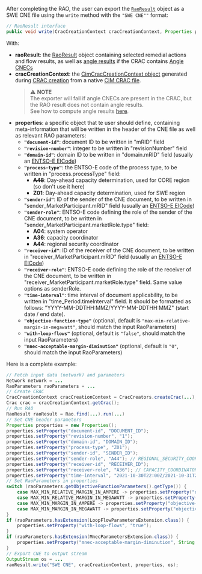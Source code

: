 After completing the RAO, the user can export the [`RaoResult`](/output-data/rao-result.md) object as a SWE CNE file using the `write` method with the `"SWE CNE""` format:

~~~java
// RaoResult interface
public void write(CracCreationContext cracCreationContext, Properties properties, OutputStream outputStream)
~~~


With:
- **raoResult**: the [RaoResult](/output-data/rao-result.md) object containing selected remedial actions and flow
  results, as well as [angle results](/castor/monitoring/angle-monitoring.md) if the CRAC contains [Angle CNECs](/input-data/crac/json.md#angle-cnecs)
- **cracCreationContext**: the [CimCracCreationContext object](/input-data/crac/creation-context.md#cim-implementation) generated during
  [CRAC creation](/input-data/crac/import.md) from a native [CIM CRAC file](/input-data/crac/cim.md).
  > ⚠️  **NOTE**  
  > The exporter will fail if angle CNECs are present in the CRAC, but the RAO result does not contain angle results.  
  > See how to compute angle results [here](/castor/monitoring/angle-monitoring/algorithm.md).
- **properties**: a specific object that te user should define, containing meta-information that will be written
  in the header of the CNE file as well as relevant RAO parameters:
  - **`"document-id"`**: document ID to be written in "mRID" field
  - **`"revision-number"`**: integer to be written in "revisionNumber" field
  - **`"domain-id"`**: domain ID to be written in "domain.mRID" field (usually an [ENTSO-E EICode](https://www.entsoe.eu/data/energy-identification-codes-eic/))
  - **`"process-type"`**: the ENTSO-E code of the process type, to be written in "process.processType" field:
    - ~~**A48**~~: Day-ahead capacity determination, used for CORE region (so don't use it here)
    - **Z01**: Day-ahead capacity determination, used for SWE region
  - **`"sender-id"`**: ID of the sender of the CNE document, to be written in "sender_MarketParticipant.mRID" field
    (usually an [ENTSO-E EICode](https://www.entsoe.eu/data/energy-identification-codes-eic/))
  - **`"sender-role"`**: ENTSO-E code defining the role of the sender of the CNE document, to be written in
    "sender_MarketParticipant.marketRole.type" field:
    - **A04**: system operator
    - **A36**: capacity coordinator
    - **A44**: regional security coordinator
  - **`"receiver-id"`**: ID of the receiver of the CNE document, to be written in "receiver_MarketParticipant.mRID" field
    (usually an [ENTSO-E EICode](https://www.entsoe.eu/data/energy-identification-codes-eic/))
  - **`"receiver-role"`**: ENTSO-E code defining the role of the receiver of the CNE document, to be written in
    "receiver_MarketParticipant.marketRole.type" field. Same value options as senderRole.
  - **`"time-interval"`**: time interval of document applicability, to be written in "time_Period.timeInterval" field. It should
    be formatted as follows: "YYYY-MM-DDTHH:MMZ/YYYY-MM-DDTHH:MMZ" (start date / end date).
  - **`"objective-function-type"`** (optional, default is `"max-min-relative-margin-in-megawatt"`, should match the input RaoParameters)
  - **`"with-loop-flows"`** (optional, default is `"false"`, should match the input RaoParameters)
  - **`"mnec-acceptable-margin-diminution"`** (optional, default is `"0"`, should match the input RaoParameters)

Here is a complete example:

~~~java
// Fetch input data (network) and parameters
Network network = ...
RaoParameters raoParameters = ...
// Create CRAC
CracCreationContext cracCreationContext = CracCreators.createCrac(...);
Crac crac = cracCreationContext.getCrac();
// Run RAO
RaoResult raoResult = Rao.find(...).run(...)
// Set CNE header parameters
Properties properties = new Properties();
properties.setProperty("document-id", "DOCUMENT_ID");
properties.setProperty("revision-number", "1");
properties.setProperty("domain-id", "DOMAIN_ID");
properties.setProperty("process-type", "Z01");
properties.setProperty("sender-id", "SENDER_ID");
properties.setProperty("sender-role", "A44"); // REGIONAL_SECURITY_COORDINATOR
properties.setProperty("receiver-id", "RECEIVER_ID");
properties.setProperty("receiver-role", "A36"); // CAPACITY_COORDINATOR
properties.setProperty("time-interval", "2021-10-30T22:00Z/2021-10-31T23:00Z");
// Set RaoParameters in properties
switch (raoParameters.getObjectiveFunctionParameters().getType()) {
    case MAX_MIN_RELATIVE_MARGIN_IN_AMPERE -> properties.setProperty("objective-function-type", "max-min-relative-margin-in-ampere");
    case MAX_MIN_RELATIVE_MARGIN_IN_MEGAWATT -> properties.setProperty("objective-function-type", "max-min-relative-margin-in-megawatt");
    case MAX_MIN_MARGIN_IN_AMPERE -> properties.setProperty("objective-function-type", "max-min-margin-in-ampere");
    case MAX_MIN_MARGIN_IN_MEGAWATT -> properties.setProperty("objective-function-type", "max-min-margin-in-megawatt");
}
if (raoParameters.hasExtension(LoopFlowParametersExtension.class)) {
    properties.setProperty("with-loop-flows", "true");
}
if (raoParameters.hasExtension(MnecParametersExtension.class)) {
    properties.setProperty("mnec-acceptable-margin-diminution", String.valueOf(raoParameters.getExtension(MnecParametersExtension.class).getAcceptableMarginDecrease()));
}
// Export CNE to output stream
OutputStream os = ...
raoResult.write("SWE CNE", cracCreationContext, properties, os);
~~~
